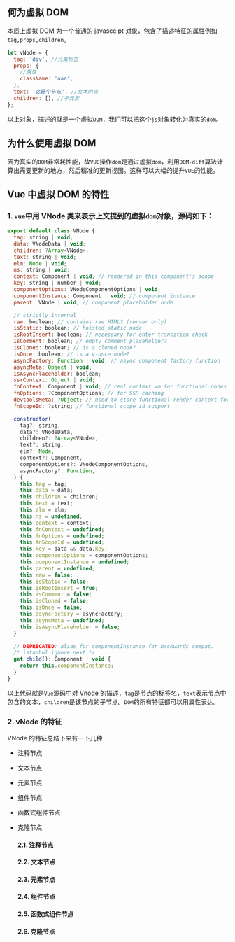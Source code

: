 ## 何为虚拟 DOM

本质上虚拟 DOM 为一个普通的 javasceipt 对象，包含了描述特征的属性例如`tag,props,children`。

```js
let vNode = {
  tag: 'div', //元素标签
  props: {
    //属性
    className: 'aaa',
  },
  text: '这是个节点', //文本内容
  children: [], //子元素
};
```

以上对象，描述的就是一个虚拟`DOM`，我们可以把这个`js`对象转化为真实的`dom`。

## 为什么使用虚拟 DOM

因为真实的`DOM`非常耗性能，故`VUE`操作`dom`是通过虚拟`dom`，利用`DOM-diff`算法计算出需要更新的地方，然后精准的更新视图。这样可以大幅的提升`VUE`的性能。

## Vue 中虚拟 DOM 的特性

### 1. `vue`中用 VNode 类来表示上文提到的虚拟`dom`对象，源码如下：

```js
export default class VNode {
  tag: string | void;
  data: VNodeData | void;
  children: ?Array<VNode>;
  text: string | void;
  elm: Node | void;
  ns: string | void;
  context: Component | void; // rendered in this component's scope
  key: string | number | void;
  componentOptions: VNodeComponentOptions | void;
  componentInstance: Component | void; // component instance
  parent: VNode | void; // component placeholder node

  // strictly internal
  raw: boolean; // contains raw HTML? (server only)
  isStatic: boolean; // hoisted static node
  isRootInsert: boolean; // necessary for enter transition check
  isComment: boolean; // empty comment placeholder?
  isCloned: boolean; // is a cloned node?
  isOnce: boolean; // is a v-once node?
  asyncFactory: Function | void; // async component factory function
  asyncMeta: Object | void;
  isAsyncPlaceholder: boolean;
  ssrContext: Object | void;
  fnContext: Component | void; // real context vm for functional nodes
  fnOptions: ?ComponentOptions; // for SSR caching
  devtoolsMeta: ?Object; // used to store functional render context for devtools
  fnScopeId: ?string; // functional scope id support

  constructor(
    tag?: string,
    data?: VNodeData,
    children?: ?Array<VNode>,
    text?: string,
    elm?: Node,
    context?: Component,
    componentOptions?: VNodeComponentOptions,
    asyncFactory?: Function,
  ) {
    this.tag = tag;
    this.data = data;
    this.children = children;
    this.text = text;
    this.elm = elm;
    this.ns = undefined;
    this.context = context;
    this.fnContext = undefined;
    this.fnOptions = undefined;
    this.fnScopeId = undefined;
    this.key = data && data.key;
    this.componentOptions = componentOptions;
    this.componentInstance = undefined;
    this.parent = undefined;
    this.raw = false;
    this.isStatic = false;
    this.isRootInsert = true;
    this.isComment = false;
    this.isCloned = false;
    this.isOnce = false;
    this.asyncFactory = asyncFactory;
    this.asyncMeta = undefined;
    this.isAsyncPlaceholder = false;
  }

  // DEPRECATED: alias for componentInstance for backwards compat.
  /* istanbul ignore next */
  get child(): Component | void {
    return this.componentInstance;
  }
}
```

以上代码就是`Vue`源码中对 Vnode 的描述，`tag`是节点的标签名，`text`表示节点中包含的文本，`children`是该节点的子节点。`DOM`的所有特征都可以用属性表达。

### 2. vNode 的特征

VNode 的特征总结下来有一下几种

- 注释节点
- 文本节点
- 元素节点
- 组件节点
- 函数式组件节点
- 克隆节点

  #### 2.1. 注释节点

  #### 2.2. 文本节点

  #### 2.3. 元素节点

  #### 2.4. 组件节点

  #### 2.5. 函数式组件节点

  #### 2.6. 克隆节点

